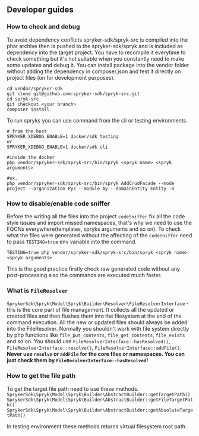 ## Developer guides

### How to check and debug

To avoid dependency conflicts spryker-sdk/spryk-src is compiled into the phar archive then is pushed to the spryker-sdk/spryk and is included as dependency into the target project.
You have to recompile it everytime to check something but it's not suitable when you constantly need to make some updates and debug it.
You can install package into the vendor folder without adding the dependency in composer.json and test it directly on project files (on for development purposes).
```shell
cd vendor/spryker-sdk
git clone git@github.com:spryker-sdk/spryk-src.git
cd spryk-src
git checkout <your branch>
composer install
```

To run spryks you can use command from the cli or testing environments.
```shell
# from the host
SPRYKER_XDEBUG_ENABLE=1 docker/sdk testing
or
SPRYKER_XDEBUG_ENABLE=1 docker/sdk cli

#inside the docker
php vendor/spryker-sdk/spryk-src/bin/spryk <spryk name> <spryk arguments>

#ex.
php vendor/spryker-sdk/spryk-src/bin/spryk AddCrudFacade --mode project --organization Pyz --module Ay --domainEntity Entity -n
```

### How to disable/enable code sniffer

Before the writing all the files into the project `codeSniffer` fix all the code style issues and import missed namespaces, that's why we need to use the FQCNs everywhere(templates, spryks arguments and so on).
To check what the files were generated without the affecting of the `codeSniffer` need to pass `TESTING=true` env variable into the command.
```shell
TESTING=true php vendor/spryker-sdk/spryk-src/bin/spryk <spryk name> <spryk arguments>
```
This is the good practice firstly check raw generated code without any post-processing also the commands are executed much faster.

### What is `FileResolver`

`SprykerSdk\Spryk\Model\Spryk\Builder\Resolver\FileResolverInterface` - this is the core part of file management.
It collects all the updated or created files and then flushes them into the filesystem at the end of the command execution.
All the new or updated files should always be added into the FileResolver.
Normally you shouldn't work with file system directly by php functions like `file_put_contents`, `file_get_contents`, `file_exists` and so on.
You should use `FileResolverInterface::hasResolved()`, `FileResolverInterface::resolve()`, `FileResolverInterface::addFile()`.
**Never use `resolve` or `addFile` for the core files or namespaces. You can just check them by `FileResolverInterface::hasResolved`!**

### How to get the file path

To get the target file path need to use these methods.
`SprykerSdk\Spryk\Model\Spryk\Builder\AbstractBuilder::getTargetPath()`
`SprykerSdk\Spryk\Model\Spryk\Builder\AbstractBuilder::getFileTargetPath()`
`SprykerSdk\Spryk\Model\Spryk\Builder\AbstractBuilder::getAbsoluteTargetPath()`

In testing environment these methods returns virtual filesystem root path.





